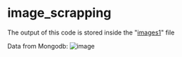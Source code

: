 # image_scrapping

The output of this code is stored inside the "[images1](https://github.com/sai-manas/image_scrapping/tree/main/images1)" file

Data from Mongodb:
![image](https://github.com/sai-manas/image_scrapping/assets/106865226/22840420-0db4-4a67-a6f4-6e7ef31f9b63)

